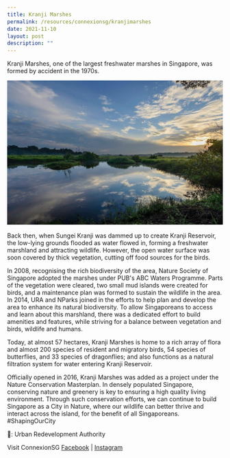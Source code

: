 ```yaml
---
title: Kranji Marshes
permalink: /resources/connexionsg/kranjimarshes
date: 2021-11-10
layout: post
description: ""
---
```

Kranji Marshes, one of the largest freshwater marshes in Singapore, was formed by accident in the 1970s.

![Alt text for image on Isomer site](/images/kranjimarshes.jpg)

Back then, when Sungei Kranji was dammed up to create Kranji Reservoir, the low-lying grounds flooded as water flowed in, forming a freshwater marshland and attracting wildlife. However, the open water surface was soon covered by thick vegetation, cutting off food sources for the birds. 

In 2008, recognising the rich biodiversity of the area, Nature Society of Singapore adopted the marshes under PUB's ABC Waters Programme. Parts of the vegetation were cleared, two small mud islands were created for birds, and a maintenance plan was formed to sustain the wildlife in the area. In 2014, URA and NParks joined in the efforts to help plan and develop the area to enhance its natural biodiversity. To allow Singaporeans to access and learn about this marshland, there was a dedicated effort to build amenities and features, while striving for a balance between vegetation and birds, wildlife and humans.

Today, at almost 57 hectares, Kranji Marshes is home to a rich array of flora and almost 200 species of resident and migratory birds, 54 species of butterflies, and 33 species of dragonflies; and also functions as a natural filtration system for water entering Kranji Reservoir. 

Officially opened in 2016, Kranji Marshes was added as a project under the Nature Conservation Masterplan. In densely populated Singapore, conserving nature and greenery is key to ensuring a high quality living environment. Through such conservation efforts, we can continue to build Singapore as a City in Nature, where our wildlife can better thrive and interact across the island, for the benefit of all Singaporeans. #ShapingOurCity

📸: Urban Redevelopment Authority

Visit ConnexionSG [Facebook](https://www.facebook.com/ConnexionSG) | [Instagram](https://www.instagram.com/connexionsg/)